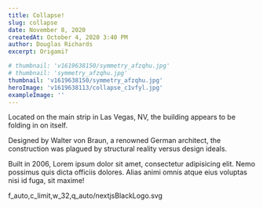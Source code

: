 ```yaml
---
title: Collapse!
slug: collapse
date: November 8, 2020
createdAt: October 4, 2020 3:40 PM
author: Douglas Richards
excerpt: Origami?

# thumbnail: 'v1619638150/symmetry_afzqhu.jpg'
# thumbnail: 'symmetry_afzqhu.jpg'
thumbnail: 'v1619638150/symmetry_afzqhu.jpg'
heroImage: 'v1619638113/collapse_c1vfyl.jpg'
exampleImage: ''
---
```


Located on the main strip in Las Vegas, NV, the building appears to be folding in on itself.

Designed by Walter von Braun, a renowned German architect, the construction was plagued by structural reality versus design ideals.

Built in 2006, Lorem ipsum dolor sit amet, consectetur adipisicing elit. Nemo possimus quis dicta officiis dolores. Alias animi omnis atque eius voluptas nisi id fuga, sit maxime!

f_auto,c_limit,w_32,q_auto/nextjsBlackLogo.svg
